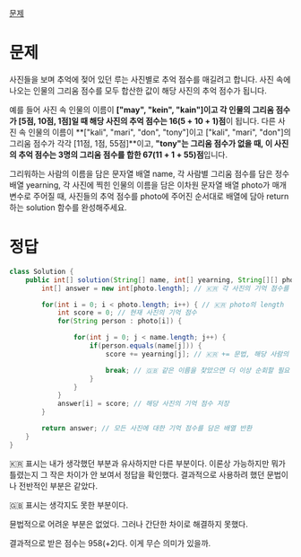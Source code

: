 

[문제](https://school.programmers.co.kr/learn/courses/30/lessons/176963)


# 문제
사진들을 보며 추억에 젖어 있던 루는 사진별로 추억 점수를 매길려고 합니다. 사진 속에 나오는 인물의 그리움 점수를 모두 합산한 값이 해당 사진의 추억 점수가 됩니다. 

예를 들어 사진 속 인물의 이름이 **["may", "kein", "kain"]이고 각 인물의 그리움 점수가 [5점, 10점, 1점]일 때 해당 사진의 추억 점수는 16(5 + 10 + 1)점**이 됩니다. 다른 사진 속 인물의 이름이 **["kali", "mari", "don", "tony"]이고 ["kali", "mari", "don"]의 그리움 점수가 각각 [11점, 1점, 55점]**이고, **"tony"는 그리움 점수가 없을 때, 이 사진의 추억 점수는 3명의 그리움 점수를 합한 67(11 + 1 + 55)점**입니다.

그리워하는 사람의 이름을 담은 문자열 배열 name, 각 사람별 그리움 점수를 담은 정수 배열 yearning, 각 사진에 찍힌 인물의 이름을 담은 이차원 문자열 배열 photo가 매개변수로 주어질 때, 사진들의 추억 점수를 photo에 주어진 순서대로 배열에 담아 return하는 solution 함수를 완성해주세요.


# 정답

```java
class Solution {
    public int[] solution(String[] name, int[] yearning, String[][] photo) {
        int[] answer = new int[photo.length]; // 🇰🇷 각 사진의 기억 점수를 저장할 배열

        for(int i = 0; i < photo.length; i++) { // 🇰🇷 photo의 length
            int score = 0; // 현재 사진의 기억 점수
            for(String person : photo[i]) {

                for(int j = 0; j < name.length; j++) {
                    if(person.equals(name[j])) {
                        score += yearning[j]; // 🇰🇷 += 문법, 해당 사람의 그리움 점수를 더함

                        break; // 🇬🇧 같은 이름을 찾았으면 더 이상 순회할 필요 없음
                    }
                }
            }
            answer[i] = score; // 해당 사진의 기억 점수 저장
        }

        return answer; // 모든 사진에 대한 기억 점수를 담은 배열 반환
    }
}
```

🇰🇷 표시는 내가 생각했던 부분과 유사하지만 다른 부분이다. 이론상 가능하지만 뭐가 틀렸는지 그 작은 차이가 안 보여서 정답을 확인했다.
결과적으로 사용하려 했던 문법이나 전반적인 부분은 같았다.

🇬🇧 표시는 생각지도 못한 부분이다.

뮨법적으로 어려운 부분은 없었다. 그러나 간단한 차이로 해결하지 못했다.

결과적으로 받은 점수는 958(+2)다. 이게 무슨 의미가 있을까.